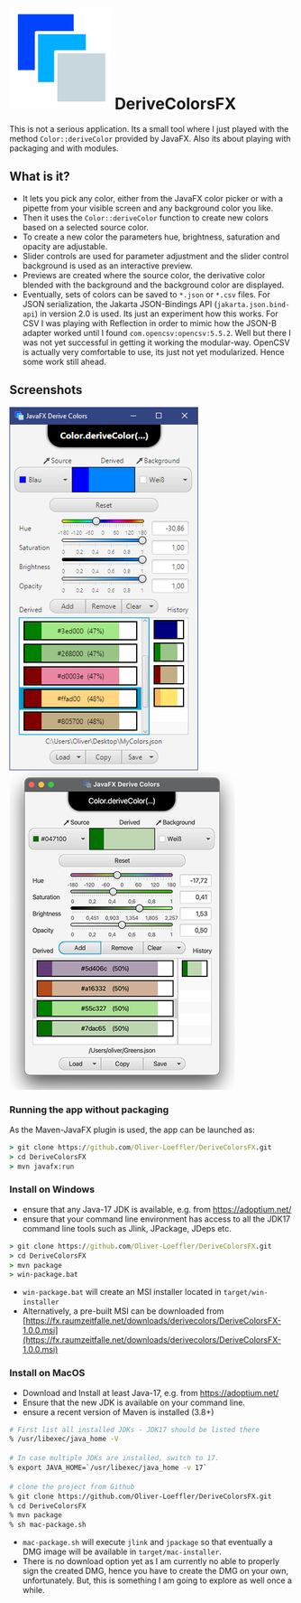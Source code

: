 # ![DeriveColors Icon](/doc/DeriveColors.svg) DeriveColorsFX

This is not a serious application. Its a small tool where I just played with the method `Color::deriveColor` provided by JavaFX. Also its about playing with packaging and with modules.

## What is it?

* It lets you pick any color, either from the JavaFX color picker or with a pipette from your visible screen and any background color you like.
* Then it uses the `Color::deriveColor` function to create new colors based on a selected source color.
* To create a new color the parameters hue, brightness, saturation and opacity are adjustable.
* Slider controls are used for parameter adjustment and the slider control background is used as an interactive preview.
* Previews are created where the source color, the derivative color blended with the background and the background color are displayed.
* Eventually, sets of colors can be saved to `*.json` or `*.csv` files. For JSON serialization, the Jakarta JSON-Bindings API (`jakarta.json.bind-api`) in version 2.0 is used. Its just an experiment how this works. For CSV I was playing with Reflection in order to mimic how the JSON-B adapter worked until I found `com.opencsv:opencsv:5.5.2`. Well but there I was not yet successful in getting it working the modular-way. OpenCSV is actually very comfortable to use, its just not yet modularized. Hence some work still ahead.

## Screenshots

<div>
  <img src="doc/windows.png">
  <img src="doc/osx.png">
</div>

### Running the app without packaging

As the Maven-JavaFX plugin is used, the app can be launched as:

```cmd
> git clone https://github.com/Oliver-Loeffler/DeriveColorsFX.git
> cd DeriveColorsFX
> mvn javafx:run
```

### Install on Windows
* ensure that any Java-17 JDK is available, e.g. from https://adoptium.net/
* ensure that your command line environment has access to all the JDK17 command line tools such as Jlink, JPackage, JDeps etc.

```cmd
> git clone https://github.com/Oliver-Loeffler/DeriveColorsFX.git
> cd DeriveColorsFX
> mvn package
> win-package.bat
```

* `win-package.bat` will create an MSI installer located in `target/win-installer`
* Alternatively, a pre-built MSI can be downloaded from [https://fx.raumzeitfalle.net/downloads/derivecolors/DeriveColorsFX-1.0.0.msi](https://fx.raumzeitfalle.net/downloads/derivecolors/DeriveColorsFX-1.0.0.msi)

### Install on MacOS

* Download and Install at least Java-17, e.g. from https://adoptium.net/
* Ensure that the new JDK is available on your command line.
* ensure a recent version of Maven is installed (3.8+)

```bash
# First list all installed JDKs - JDK17 should be listed there
% /usr/libexec/java_home -V

# In case multiple JDKs are installed, switch to 17.
% export JAVA_HOME=`/usr/libexec/java_home -v 17`

# clone the project from Github
% git clone https://github.com/Oliver-Loeffler/DeriveColorsFX.git
% cd DeriveColorsFX
% mvn package
% sh mac-package.sh
```

* `mac-package.sh` will execute `jlink` and `jpackage` so that eventually a DMG image will be available in `target/mac-installer`.
* There is no download option yet as I am currently no able to properly sign the created DMG, hence you have to create the DMG on your own, unfortunately. But, this is something I am going to explore as well once a while.
